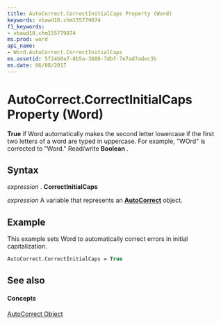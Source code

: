 ```yaml
---
title: AutoCorrect.CorrectInitialCaps Property (Word)
keywords: vbawd10.chm155779074
f1_keywords:
- vbawd10.chm155779074
ms.prod: word
api_name:
- Word.AutoCorrect.CorrectInitialCaps
ms.assetid: 5f24b0a7-8b5a-3688-7dbf-7e7ad7adec3b
ms.date: 06/08/2017
---
```



# AutoCorrect.CorrectInitialCaps Property (Word)

 **True** if Word automatically makes the second letter lowercase if the first two letters of a word are typed in uppercase. For example, "WOrd" is corrected to "Word." Read/write **Boolean** .


## Syntax

 _expression_ . **CorrectInitialCaps**

 _expression_ A variable that represents an **[AutoCorrect](autocorrect-object-word.md)** object.


## Example

This example sets Word to automatically correct errors in initial capitalization.


```vb
AutoCorrect.CorrectInitialCaps = True
```


## See also


#### Concepts


[AutoCorrect Object](autocorrect-object-word.md)

